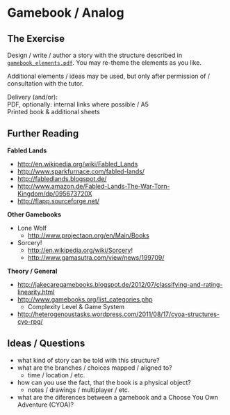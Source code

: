 # Gamebook / Analog

## The Exercise

Design / write / author a story with the structure described in [`gamebook_elements.pdf`](gamebook_elements.pdf). You may re-theme the elements as you like.

Additional elements / ideas may be used, but only after permission of / consultation with the tutor.

Delivery (and/or):  
PDF, optionally: internal links where possible / A5  
Printed book & additional sheets

## Further Reading

**Fabled Lands**

- http://en.wikipedia.org/wiki/Fabled_Lands
- http://www.sparkfurnace.com/fabled-lands/
- http://fabledlands.blogspot.de/
- http://www.amazon.de/Fabled-Lands-The-War-Torn-Kingdom/dp/095673720X
- http://flapp.sourceforge.net/

**Other Gamebooks**

- Lone Wolf
	- http://www.projectaon.org/en/Main/Books
- Sorcery!
  	- http://en.wikipedia.org/wiki/Sorcery!
  	- http://www.gamasutra.com/view/news/199709/

**Theory / General**

- http://jakecaregamebooks.blogspot.de/2012/07/classifying-and-rating-linearity.html
- http://www.gamebooks.org/list_categories.php
	- Complexity Level & Game System
- http://heterogenoustasks.wordpress.com/2011/08/17/cyoa-structures-cyo-rpg/

## Ideas / Questions

- what kind of story can be told with this structure?
- what are the branches / choices mapped / aligned to?
  	- time / location / etc.
- how can you use the fact, that the book is a physical object?
  	- notes / drawings / multiplayer / etc.
- what are the diferences between a gamebook and a Choose You Own Adventure (CYOA)?